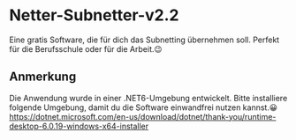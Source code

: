 # Netter-Subnetter-v2.2
Eine gratis Software, die für dich das Subnetting übernehmen soll. Perfekt für die Berufsschule oder für die Arbeit.😉

## Anmerkung
Die Anwendung wurde in einer .NET6-Umgebung entwickelt. Bitte installiere folgende Umgebung, damit du die Software einwandfrei nutzen kannst.😀
<br>
https://dotnet.microsoft.com/en-us/download/dotnet/thank-you/runtime-desktop-6.0.19-windows-x64-installer
